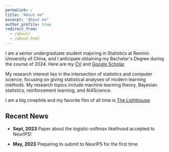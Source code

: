 ```yaml
---
permalink: /
title: "About me"
excerpt: "About me"
author_profile: true
redirect_from: 
  - /about/
  - /about.html
---
```


I am a senior undergraduate student majoring in Statistics at Renmin University of China, and I anticipate obtaining my Bachelor's Degree during the course of 2024. Here are my [CV](https://keanson.github.io/files/CV.pdf) and [Google Scholar](https://scholar.google.com/citations?hl=en&user=lqS0vk4AAAAJ).

My research interest lies in the intersection of statistics and computer science, focusing on giving statistical analyses of modern learning methods. My research topics include machine learning theory, Bayesian statistics, reinforcement learning, and AI4Science.

I am a big cinephile and my favorite film of all time is [The Lighthouse](https://www.imdb.com/title/tt7984734/).

## Recent News

* **Sept, 2023** Paper about the logistic-softmax likelihood accepted to NeurIPS!

* **May, 2023** Preparing to submit to NeurIPS for the first time
